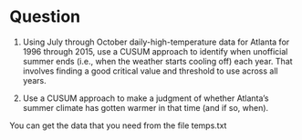 # Question
1. Using July through October daily-high-temperature data for Atlanta for 1996 through 2015, use a CUSUM approach to identify when unofficial summer ends (i.e., when the weather starts cooling off) each year. That involves finding a good critical value and threshold to use across all years.

2. Use a CUSUM approach to make a judgment of whether Atlanta’s summer climate has gotten warmer in that time (and if so, when).

You can get the data that you need from the file temps.txt
